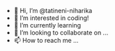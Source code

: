 - 👋 Hi, I’m @tatineni-niharika
- 👀 I’m interested in coding!
- 🌱 I’m currently learning 
- 💞️ I’m looking to collaborate on ...
- 📫 How to reach me ...

<!---
tatineni-niharika/tatineni-niharika is a ✨ special ✨ repository because its `README.md` (this file) appears on your GitHub profile.
You can click the Preview link to take a look at your changes.
--->
